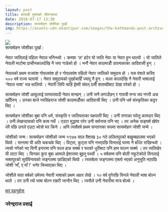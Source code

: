 ```yaml
---
layout: post
title: शताब्दी पुरुषको जीवनकथा
date: 2018-07-17 13:30
description: सत्यमोहन जोशीका पुर्खा
img: https://assets-cdn.ekantipur.com/images/the-kathmandu-post-archive/2014/20141210satya-mohan-joshi-hospitalised-300x0.jpg
---
```


<div class="img_row">
	<img class="col three" src="https://assets-cdn.ekantipur.com/images/the-kathmandu-post-archive/2014/20141210satya-mohan-joshi-hospitalised-300x0.jpg">
</div>
<div class="col three caption">
	सत्यमोहन जोशीका पुर्खा :  
</div>


नेवार जातिलाई पहिला नेवाल भनिन्थ्यो । क्रमशः ‘ल’ हटेर यो जाति नेवाः या नेवार हुन थाल्यो । यो जातिले नेपाली माटोमा प्राचीनकालदेखि नै जरा गाडेको हो । भनौं नेवार काठमाडौँ उपत्यकाका आदिवासी हुन् ।

नेपालको प्रथम राजवंश गोपालवंश हो र गोपालवंश पहिलो नेवार जातिको समुदाय हो । यस वंशले करिव ५०० वर्ष राज्य चलायो । नेवार समुदायको पुर्खाचाहिँ ज्यापू नै हुन् । मल्ल कालदेखि नै नेवारी भाषालाई ‘नेपाल भाषा’ भन्न थालियो । नेवारी लिपि चाहिं ईश्वी संवत् दसौँ शताब्दीबाट देखा परेको हो ।

सत्यमोहन जोशी आफूलाई परम्परावादी नेवार मान्छन् । उनी जनै लगाउँछन् र गायत्री मन्त्र जप नगरी अन्न खाँदैनन् । उनका बाजे नरसिंहराज जोशी काठमाडौँका आदिवासी थिए । उनी पनि धर्म संस्कृतिका कट्टर थिए ।

सत्यमोहन जोशीका बुबा पनि धर्म, संस्कृति र जातियताका पक्षपाती थिए । उनी राणाका घरेलु कामदार थिए । उनी लेखन्दासको पनि काम गर्थे । एउटा मुद्धामा परेर उनी सर्वनास पनि भए । तर अनेक सङ्घर्ष खेपेर धेरै पछि उनले एउटा थोत्रो घर किने । अनि त्यसैवर्ष प्रथम सन्तानका रूपमा सत्यमोहन जोशी जन्मे ।

जोशीको जन्म :
सत्यमोहन जोशीको जन्म १९७७ साल वैशाख ३० गते ललितपुरको बखुम्बहालमा भएको थियो । सानामा यी अति चकचके थिए । पिट्ता, कुट्ता पनि नभएपछि यिनलाई घरमा नै बाँधेर राखिन्थ्यो । त्यसो नगेको भए यिनी इनारमा पनि फाल हान्न सक्थे र घरको धुरीबाट पनि हाम फाल्न सक्थे । तर त्यतिखेर यी लाटा थिए । यिनका कुरा बुबा आमाले ईशारामा बुझ्नु पर्थ्यो । ५ वर्षसम्म पनि बोली नफुटेकोले यिनलाई भक्तपुरको सूर्यविनायको जङ्गलमा छाडिएको थियो । त्यसबेला जङ्गलमा एक्लो भएको अनुभूति भएपछि जोशी ‘माँ, ए माँ !’ भनेर चिच्याएका थिए ।

जोशीले सात वर्षको उमेरमा नेवारी भाषाको प्रथम अक्षर लेखे । १० वर्ष पुगेपछि यिनले नेपाली भाषा बोल्न थाले । तर उनी त्यो भाषा बोल्न राम्ररी जान्दैन थिए । त्यसैले उनी नेवारीमा मात्र बोल्थे ।   

<a href="https://www.samakalinsahitya.com/index.php?show=detail&art_id=6317" target="blank">थप पढ्नुहोस्</a> 

### नरेन्द्रराज प्रसाई
